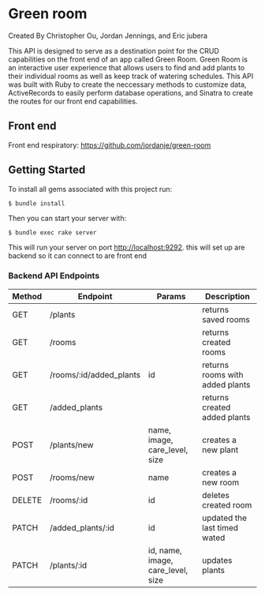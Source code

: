 # Green room
Created By Christopher Ou, Jordan Jennings, and Eric jubera 

This API is designed to serve as a destination point for the CRUD capabilities on the front end of an app called Green Room. Green Room is an interactive user experience that allows users to find and add plants to their individual rooms as well as keep track of watering schedules. This API was built with Ruby to create the neccessary methods to customize data, ActiveRecords to easily perform database operations, and Sinatra to create the routes for our front end capabilities. 

## Front end 
Front end respiratory: https://github.com/jordanje/green-room


## Getting Started
To install all gems associated with this project run: 
```console
$ bundle install
```

Then you can start your server with:
```console
$ bundle exec rake server
```

This will run your server on port
[http://localhost:9292](http://localhost:9292).
this will set up are backend so it can connect to are front end 
### Backend API Endpoints

| Method | Endpoint       | Params                | Description                                     
| ------ | -------------- | --------------------- | ---------------------------------------------
| GET    | /plants        |                       | returns saved rooms                                    
| GET    | /rooms         |                       | returns created rooms                            
| GET    | /rooms/:id/added_plants | id           | returns rooms with added plants                                             
| GET    |/added_plants   |                       |returns created added plants 
| POST   |/plants/new     |name, image, care_level, size| creates a new plant      
| POST   |/rooms/new      | name                  |creates a new room                                                                                      | POST   |/added_plants   | plant_id,room_id      | creates a new added plant                                        
| DELETE | /rooms/:id      |id                    | deletes created room                           
| PATCH  |/added_plants/:id| id                   | updated the last timed wated                                     
| PATCH  |/plants/:id     | id, name, image, care_level, size|updates plants                           
  
  


